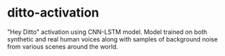 # ditto-activation
"Hey Ditto" activation using CNN-LSTM model. Model trained on both synthetic and real human voices along with samples of background noise from various scenes around the world. 
